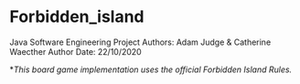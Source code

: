 # Forbidden_island
Java Software Engineering Project
Authors: Adam Judge & Catherine Waecther
Author Date: 22/10/2020

**This board game implementation uses the official Forbidden Island Rules.*
